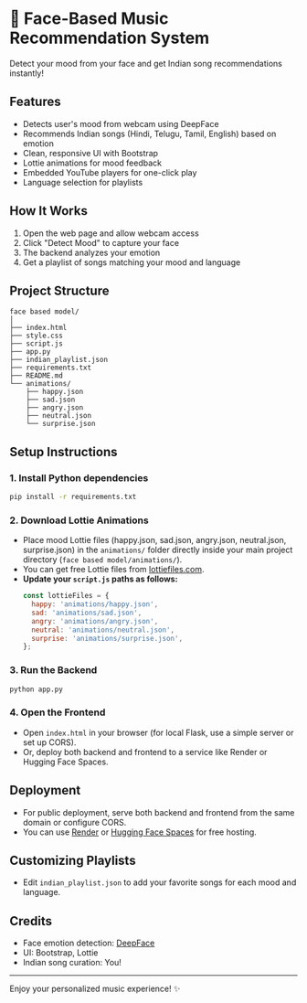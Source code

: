 # 🎵 Face-Based Music Recommendation System

Detect your mood from your face and get Indian song recommendations instantly!

## Features
- Detects user's mood from webcam using DeepFace
- Recommends Indian songs (Hindi, Telugu, Tamil, English) based on emotion
- Clean, responsive UI with Bootstrap
- Lottie animations for mood feedback
- Embedded YouTube players for one-click play
- Language selection for playlists

## How It Works
1. Open the web page and allow webcam access
2. Click "Detect Mood" to capture your face
3. The backend analyzes your emotion
4. Get a playlist of songs matching your mood and language

## Project Structure
```
face based model/
│
├── index.html
├── style.css
├── script.js
├── app.py
├── indian_playlist.json
├── requirements.txt
├── README.md
└── animations/
    ├── happy.json
    ├── sad.json
    ├── angry.json
    ├── neutral.json
    └── surprise.json
```

## Setup Instructions

### 1. Install Python dependencies
```bash
pip install -r requirements.txt
```

### 2. Download Lottie Animations
- Place mood Lottie files (happy.json, sad.json, angry.json, neutral.json, surprise.json) in the `animations/` folder directly inside your main project directory (`face based model/animations/`).
- You can get free Lottie files from [lottiefiles.com](https://lottiefiles.com/).
- **Update your `script.js` paths as follows:**
  ```js
  const lottieFiles = {
    happy: 'animations/happy.json',
    sad: 'animations/sad.json',
    angry: 'animations/angry.json',
    neutral: 'animations/neutral.json',
    surprise: 'animations/surprise.json',
  };
  ```

### 3. Run the Backend
```bash
python app.py
```

### 4. Open the Frontend
- Open `index.html` in your browser (for local Flask, use a simple server or set up CORS).
- Or, deploy both backend and frontend to a service like Render or Hugging Face Spaces.

## Deployment
- For public deployment, serve both backend and frontend from the same domain or configure CORS.
- You can use [Render](https://render.com/) or [Hugging Face Spaces](https://huggingface.co/spaces) for free hosting.

## Customizing Playlists
- Edit `indian_playlist.json` to add your favorite songs for each mood and language.

## Credits
- Face emotion detection: [DeepFace](https://github.com/serengil/deepface)
- UI: Bootstrap, Lottie
- Indian song curation: You!

---
Enjoy your personalized music experience! ✨ 